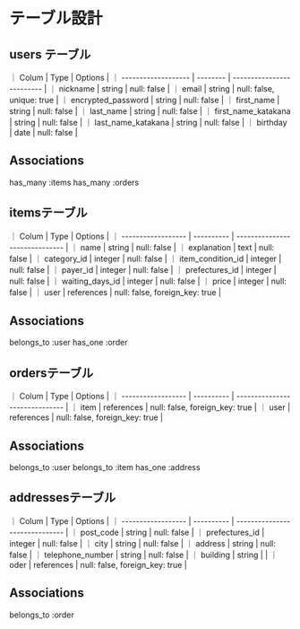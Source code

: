 # テーブル設計

## users テーブル

｜ Colum               | Type     | Options                   |
｜ ------------------- | -------- | ------------------------- |
｜ nickname            | string   | null: false               |
｜ email               | string   | null: false, unique: true |
｜ encrypted_password  | string   | null: false               |
｜ first_name          | string   | null: false               |
｜ last_name           | string   | null: false               |
｜ first_name_katakana | string   | null: false               |
｜ last_name_katakana  | string   | null: false               |
｜ birthday            | date     | null: false               |

## Associations
has_many :items
has_many :orders

## itemsテーブル

｜ Colum              | Type       | Options                        |
｜ ------------------ | ---------- | ------------------------------ |
｜ name               | string     | null: false                    |
｜ explanation        | text       | null: false                    |
｜ category_id        | integer    | null: false                    |
｜ item_condition_id  | integer    | null: false                    |
｜ payer_id           | integer    | null: false                    |
｜ prefectures_id     | integer    | null: false                    |
｜ waiting_days_id    | integer    | null: false                    |
｜ price              | integer    | null: false                    |
｜ user               | references | null: false, foreign_key: true |

## Associations
belongs_to :user
has_one :order

## ordersテーブル

｜ Colum              | Type       | Options                        |
｜ ------------------ | ---------- | ------------------------------ |
｜ item               | references | null: false, foreign_key: true |
｜ user               | references | null: false, foreign_key: true |

## Associations
belongs_to :user
belongs_to :item
has_one :address

## addressesテーブル

｜ Colum              | Type       | Options                        |
｜ ------------------ | ---------- | ------------------------------ |
｜ post_code          | string     | null: false                    |
｜ prefectures_id     | integer    | null: false                    |
｜ city               | string     | null: false                    |
｜ address            | string     | null: false                    |
｜ telephone_number   | string     | null: false                    |
｜ building           | string     |                                |
｜ oder               | references | null: false, foreign_key: true |

## Associations
belongs_to :order